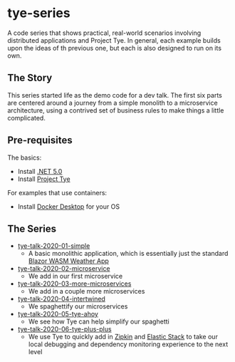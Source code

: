 # tye-series
A code series that shows practical, real-world scenarios involving distributed applications and Project Tye.  In general, each example builds upon the ideas of th previous one, but each is also designed to run on its own.

## The Story
This series started life as the demo code for a dev talk.  The first six parts are centered around a journey from a simple monolith to a microservice architecture, using a contrived set of business rules to make things a little complicated.

## Pre-requisites 
The basics:
* Install [.NET 5.0](https://dotnet.microsoft.com/download/dotnet/5.0)
* Install [Project Tye](https://github.com/dotnet/tye)

For examples that use containers:
* Install [Docker Desktop](https://www.docker.com/products/docker-desktop) for your OS

## The Series
* [tye-talk-2020-01-simple](tye-talk-2020-01-simple)
  * A basic monolithic application, which is essentially just the standard [Blazor WASM Weather App](https://dotnet.microsoft.com/learn/aspnet/blazor-tutorial/intro)
* [tye-talk-2020-02-microservice](tye-talk-2020-02-microservice)
  * We add in our first microservice
* [tye-talk-2020-03-more-microservices](tye-talk-2020-03-more-microservices)
  * We add in a couple more microservices
* [tye-talk-2020-04-intertwined](tye-talk-2020-04-intertwined)
  * We spaghettify our microservices
* [tye-talk-2020-05-tye-ahoy](tye-talk-2020-05-tye-ahoy)
  * We see how Tye can help simplify our spaghetti
* [tye-talk-2020-06-tye-plus-plus](tye-talk-2020-06-tye-plus-plus)
  * We use Tye to quickly add in [Zipkin](https://zipkin.io/) and [Elastic Stack](https://www.elastic.co/elastic-stack) to take our local debugging and dependency monitoring experience to the next level
